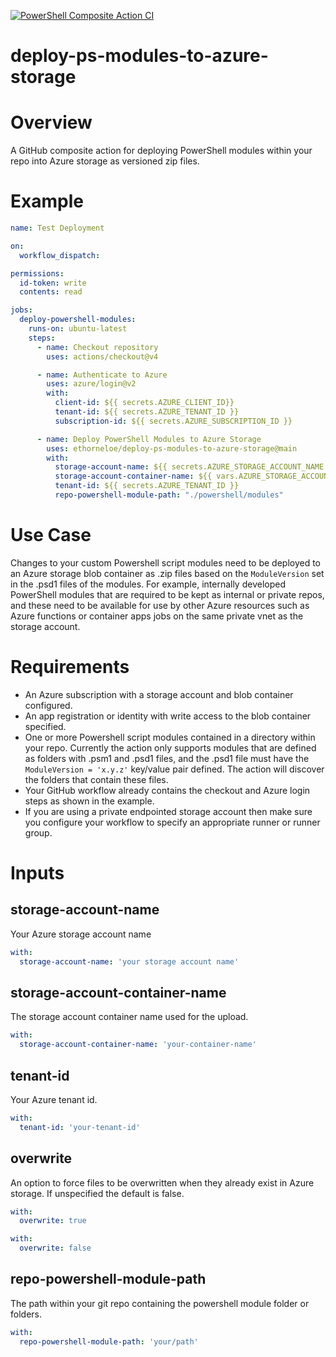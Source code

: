 [![PowerShell Composite Action CI](https://github.com/ethorneloe/deploy-ps-modules-to-azure-storage/actions/workflows/ci.yml/badge.svg)](https://github.com/ethorneloe/deploy-ps-modules-to-azure-storage/actions/workflows/ci.yml)

# deploy-ps-modules-to-azure-storage
# Overview
A GitHub composite action for deploying PowerShell modules within your repo into Azure storage as versioned zip files.

# Example
```yaml
name: Test Deployment

on:
  workflow_dispatch:

permissions:
  id-token: write
  contents: read

jobs:
  deploy-powershell-modules:
    runs-on: ubuntu-latest
    steps:
      - name: Checkout repository
        uses: actions/checkout@v4

      - name: Authenticate to Azure
        uses: azure/login@v2
        with:
          client-id: ${{ secrets.AZURE_CLIENT_ID}}
          tenant-id: ${{ secrets.AZURE_TENANT_ID }}
          subscription-id: ${{ secrets.AZURE_SUBSCRIPTION_ID }}

      - name: Deploy PowerShell Modules to Azure Storage
        uses: ethorneloe/deploy-ps-modules-to-azure-storage@main
        with:
          storage-account-name: ${{ secrets.AZURE_STORAGE_ACCOUNT_NAME }}
          storage-account-container-name: ${{ vars.AZURE_STORAGE_ACCOUNT_CONTAINER_NAME }}
          tenant-id: ${{ secrets.AZURE_TENANT_ID }}
          repo-powershell-module-path: "./powershell/modules"
```

# Use Case
Changes to your custom Powershell script modules need to be deployed to an Azure storage blob container as .zip files based on the `ModuleVersion` set in the .psd1 files of the modules. For example, internally developed PowerShell modules that are required to be kept as internal or private repos, and these need to be available for use by other Azure resources such as Azure functions or container apps jobs on the same private vnet as the storage account.

# Requirements
- An Azure subscription with a storage account and blob container configured.
- An app registration or identity with write access to the blob container specified.
- One or more Powershell script modules contained in a directory within your repo. Currently the action only supports modules that are defined as folders with .psm1 and .psd1 files, and the .psd1 file must have the `ModuleVersion = 'x.y.z'` key/value pair defined.  The action will discover the folders that contain these files.
- Your GitHub workflow already contains the checkout and Azure login steps as shown in the example.
- If you are using a private endpointed storage account then make sure you configure your workflow to specify an appropriate runner or runner group.

# Inputs
## storage-account-name
Your Azure storage account name
```yaml
with:
  storage-account-name: 'your storage account name'
```

## storage-account-container-name
The storage account container name used for the upload.
```yaml
with:
  storage-account-container-name: 'your-container-name'
```

## tenant-id
Your Azure tenant id.
```yaml
with:
  tenant-id: 'your-tenant-id'
```

## overwrite
An option to force files to be overwritten when they already exist in Azure storage. If unspecified the default is false.
```yaml
with:
  overwrite: true 
```
```yaml
with:
  overwrite: false
```

## repo-powershell-module-path
The path within your git repo containing the powershell module folder or folders.
```yaml
with:
  repo-powershell-module-path: 'your/path'
```
